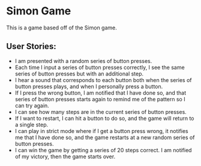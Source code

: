 # Simon Game
This is a game based off of the Simon game.

## User Stories:   
- I am presented with a random series of button presses.
- Each time I input a series of button presses correctly, I see the same series of button presses but with an additional step.
- I hear a sound that corresponds to each button both when the series of button presses plays, and when I personally press a button.
- If I press the wrong button, I am notified that I have done so, and that series of button presses starts again to remind me of the pattern so I can try again.
- I can see how many steps are in the current series of button presses.
- If I want to restart, I can hit a button to do so, and the game will return to a single step.
- I can play in strict mode where if I get a button press wrong, it notifies me that I have done so, and the game restarts at a new random series of button presses.
- I can win the game by getting a series of 20 steps correct. I am notified of my victory, then the game starts over.
